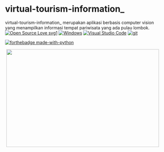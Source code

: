 # virtual-tourism-information_
virtual-tourism-information_ merupakan aplikasi berbasis computer vision yang menampilkan informasi tempat pariwisata yang ada pulau lombok.
[![Open Source Love svg1](https://badges.frapsoft.com/os/v1/open-source.svg?v=103)](https://github.com/ellerbrock/open-source-badges/)
[![Windows](https://badgen.net/badge/icon/windows?icon=windows&label)](https://microsoft.com/windows/)
[![Visual Studio Code](https://img.shields.io/badge/--007ACC?logo=visual%20studio%20code&logoColor=ffffff)](https://code.visualstudio.com/)
[![git](https://badgen.net/badge/icon/git?icon=git&label)](https://git-scm.com)

[![forthebadge made-with-python](http://ForTheBadge.com/images/badges/made-with-python.svg)](https://www.python.org/)

<p><img align="right" alat="gif" src="https://github.com/IrwanZamroni/virtual-tourism-information_/blob/main/ezgif.com-gif-maker.gif" width="500" height="320" /><p>
  


